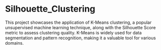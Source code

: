 # Silhouette_Clustering
This project showcases the application of K-Means clustering, a popular unsupervised machine learning technique, along with the Silhouette Score metric to assess clustering quality. K-Means is widely used for data segmentation and pattern recognition, making it a valuable tool for various domains.
